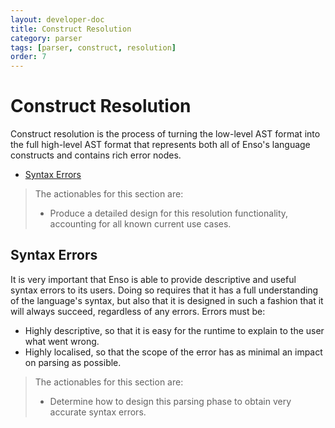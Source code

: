 ```yaml
---
layout: developer-doc
title: Construct Resolution
category: parser
tags: [parser, construct, resolution]
order: 7
---
```


# Construct Resolution
Construct resolution is the process of turning the low-level AST format into the
full high-level AST format that represents both all of Enso's language
constructs and contains rich error nodes.

<!-- MarkdownTOC levels="2,3" autolink="true" -->

- [Syntax Errors](#syntax-errors)

<!-- /MarkdownTOC -->

> The actionables for this section are:
>
> - Produce a detailed design for this resolution functionality, accounting for
>   all known current use cases.

## Syntax Errors
It is very important that Enso is able to provide descriptive and useful syntax
errors to its users. Doing so requires that it has a full understanding of the
language's syntax, but also that it is designed in such a fashion that it will
always succeed, regardless of any errors. Errors must be:

- Highly descriptive, so that it is easy for the runtime to explain to the user
  what went wrong.
- Highly localised, so that the scope of the error has as minimal an impact on
  parsing as possible.

> The actionables for this section are:
>
> - Determine how to design this parsing phase to obtain very accurate syntax
>   errors.
